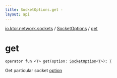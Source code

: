 ```yaml
---
title: SocketOptions.get - 
layout: api
---
```


<div class='api-docs-breadcrumbs'><a href="../index.html">io.ktor.network.sockets</a> / <a href="index.html">SocketOptions</a> / <a href="./get.html">get</a></div>

# get

<div class="signature"><code><span class="keyword">operator</span> <span class="keyword">fun </span><span class="symbol">&lt;</span><span class="identifier">T</span><span class="symbol">&gt;</span> <span class="identifier">get</span><span class="symbol">(</span><span class="parameterName" id="io.ktor.network.sockets.SocketOptions$get(java.net.SocketOption((io.ktor.network.sockets.SocketOptions.get.T)))/option">option</span><span class="symbol">:</span>&nbsp;<a href="http://docs.oracle.com/javase/6/docs/api/java/net/SocketOption.html"><span class="identifier">SocketOption</span></a><span class="symbol">&lt;</span><a href="get.html#T"><span class="identifier">T</span></a><span class="symbol">&gt;</span><span class="symbol">)</span><span class="symbol">: </span><a href="get.html#T"><span class="identifier">T</span></a></code></div>

Get particular socket <a href="get.html#io.ktor.network.sockets.SocketOptions$get(java.net.SocketOption((io.ktor.network.sockets.SocketOptions.get.T)))/option">option</a>


